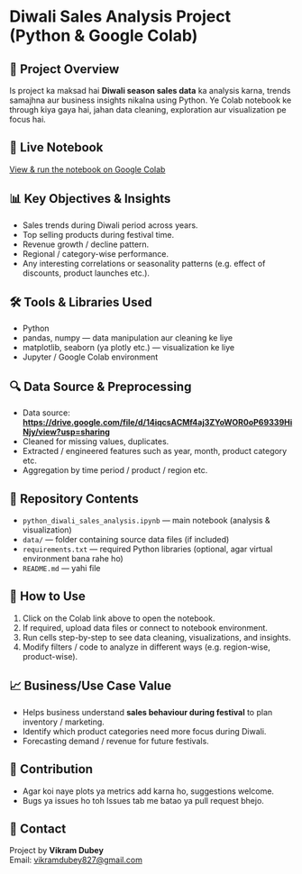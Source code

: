 # Diwali Sales Analysis Project (Python & Google Colab)

## 📌 Project Overview
Is project ka maksad hai **Diwali season sales data** ka analysis karna, trends samajhna aur business insights nikalna using Python. Ye Colab notebook ke through kiya gaya hai, jahan data cleaning, exploration aur visualization pe focus hai.

## 🔗 Live Notebook
[View & run the notebook on Google Colab](https://colab.research.google.com/github/vikramdubey123/Python-Diwali-Analysis-Project/blob/main/python_diwali_sales_analysis.ipynb)

## 📊 Key Objectives & Insights
- Sales trends during Diwali period across years.  
- Top selling products during festival time.  
- Revenue growth / decline pattern.  
- Regional / category-wise performance.  
- Any interesting correlations or seasonality patterns (e.g. effect of discounts, product launches etc.).

## 🛠️ Tools & Libraries Used
- Python  
- pandas, numpy — data manipulation aur cleaning ke liye  
- matplotlib, seaborn (ya plotly etc.) — visualization ke liye  
- Jupyter / Google Colab environment  

## 🔍 Data Source & Preprocessing
- Data source: **https://drive.google.com/file/d/14iqcsACMf4aj3ZYoWOR0oP69339HiNjy/view?usp=sharing**  
- Cleaned for missing values, duplicates.  
- Extracted / engineered features such as year, month, product category etc.  
- Aggregation by time period / product / region etc.  

## 🧰 Repository Contents
- `python_diwali_sales_analysis.ipynb` — main notebook (analysis & visualization)  
- `data/` — folder containing source data files (if included)  
- `requirements.txt` — required Python libraries (optional, agar virtual environment bana rahe ho)  
- `README.md` — yahi file  

## 🚀 How to Use
1. Click on the Colab link above to open the notebook.  
2. If required, upload data files or connect to notebook environment.  
3. Run cells step-by-step to see data cleaning, visualizations, and insights.  
4. Modify filters / code to analyze in different ways (e.g. region-wise, product-wise).  

## 📈 Business/Use Case Value
- Helps business understand **sales behaviour during festival** to plan inventory / marketing.  
- Identify which product categories need more focus during Diwali.  
- Forecasting demand / revenue for future festivals.  

## 🤝 Contribution
- Agar koi naye plots ya metrics add karna ho, suggestions welcome.  
- Bugs ya issues ho toh Issues tab me batao ya pull request bhejo.  

## 📧 Contact
Project by **Vikram Dubey**  
Email: [vikramdubey827@gmail.com](mailto:vikramdubey827@gmail.com)
